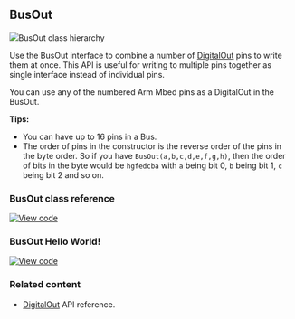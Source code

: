## BusOut

<span class="images">![](https://os-doc-builder.test.mbed.com/docs/development/mbed-os-api-doxy/classmbed_1_1_bus_out.png)<span>BusOut class hierarchy</span></span>

Use the BusOut interface to combine a number of [DigitalOut](digitalout.html) pins to write them at once. This API is useful for writing to multiple pins together as single interface instead of individual pins.

You can use any of the numbered Arm Mbed pins as a DigitalOut in the BusOut.

**Tips:**

- You can have up to 16 pins in a Bus.
- The order of pins in the constructor is the reverse order of the pins in the byte order. So if you have `BusOut(a,b,c,d,e,f,g,h)`, then the order of bits in the byte would be `hgfedcba` with `a` being bit 0, `b` being bit 1, `c` being bit 2 and so on.

### BusOut class reference

[![View code](https://www.mbed.com/embed/?type=library)](http://os-doc-builder.test.mbed.com/docs/development/mbed-os-api-doxy/classmbed_1_1_bus_out.html)

### BusOut Hello World!

[![View code](https://www.mbed.com/embed/?url=https://os.mbed.com/teams/mbed_example/code/BusOut_HelloWorld/)](https://os.mbed.com/teams/mbed_example/code/BusOut_HelloWorld/file/b07a5ecb7618/main.cpp)

### Related content

- [DigitalOut](digitalout.html) API reference.
